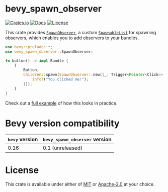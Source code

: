 # bevy_spawn_observer

[![Crates.io](https://img.shields.io/crates/v/bevy_spawn_observer.svg)](https://crates.io/crates/bevy_spawn_observer)
[![Docs](https://docs.rs/bevy_spawn_observer/badge.svg)](https://docs.rs/bevy_spawn_observer/latest/bevy_spawn_observer/)
[![License](https://img.shields.io/badge/license-MIT%2FApache-blue.svg)](https://github.com/benfrankel/bevy_spawn_observer)

This crate provides [`SpawnObserver`](https://docs.rs/bevy_spawn_observer/latest/bevy_spawn_observer/struct.SpawnObserver.html),
a custom [`SpawnableList`](https://docs.rs/bevy/latest/bevy/ecs/spawn/trait.SpawnableList.html) for spawning observers,
which enables you to add observers to your bundles.

```rust
use bevy::prelude::*;
use bevy_spawn_observer::SpawnObserver;

fn button() -> impl Bundle {
    (
        Button,
        Children::spawn(SpawnObserver::new(|_: Trigger<Pointer<Click>>| {
            info!("You clicked me!");
        })),
    )
}
```

Check out a [full example](https://github.com/benfrankel/bevy_spawn_observer/blob/main/examples/buttons.rs)
of how this looks in practice.

# Bevy version compatibility

| `bevy` version | `bevy_spawn_observer` version |
| -------------- | ----------------------------- |
| 0.16           | 0.1 (unreleased)              |

# License

This crate is available under either of [MIT](LICENSE-MIT) or [Apache-2.0](LICENSE-Apache-2.0) at your choice.
